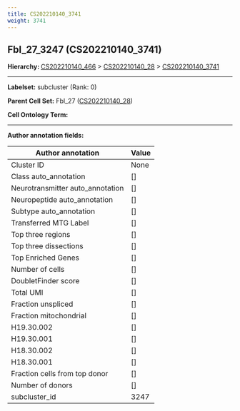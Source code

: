 ```yaml
---
title: CS202210140_3741
weight: 3741
---
```

## Fbl_27_3247 (CS202210140_3741)
<b>Hierarchy: </b>
[CS202210140_466](../CS202210140_466) >
[CS202210140_28](../CS202210140_28) >
[CS202210140_3741](../CS202210140_3741)

---


**Labelset:** subcluster (Rank: 0)

**Parent Cell Set:** Fbl_27 ([CS202210140_28](../CS202210140_28))



**Cell Ontology Term:** 

[MARKER GENES.]: #


---

[TRANSFERRED ANNOTATIONS.]: #


[AUTHOR ANNOTATION FIELDS.]: #


**Author annotation fields:**

| Author annotation | Value |
|-------------------|-------|
|Cluster ID|None|
|Class auto_annotation|[]|
|Neurotransmitter auto_annotation|[]|
|Neuropeptide auto_annotation|[]|
|Subtype auto_annotation|[]|
|Transferred MTG Label|[]|
|Top three regions|[]|
|Top three dissections|[]|
|Top Enriched Genes|[]|
|Number of cells|[]|
|DoubletFinder score|[]|
|Total UMI|[]|
|Fraction unspliced|[]|
|Fraction mitochondrial|[]|
|H19.30.002|[]|
|H19.30.001|[]|
|H18.30.002|[]|
|H18.30.001|[]|
|Fraction cells from top donor|[]|
|Number of donors|[]|
|subcluster_id|3247|
